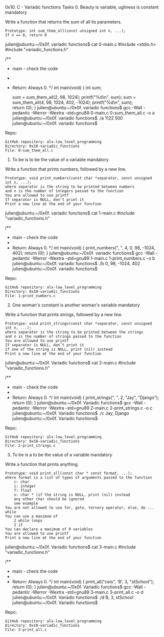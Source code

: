 0x10. C - Variadic functions
Tasks
0. Beauty is variable, ugliness is constant
mandatory

Write a function that returns the sum of all its parameters.

    Prototype: int sum_them_all(const unsigned int n, ...);
    If n == 0, return 0

julien@ubuntu:~/0x0f. variadic functions$ cat 0-main.c
#include <stdio.h>
#include "variadic_functions.h"

/**
 * main - check the code
 *
 * Return: Always 0.
 */
int main(void)
{
    int sum;

    sum = sum_them_all(2, 98, 1024);
    printf("%d\n", sum);
    sum = sum_them_all(4, 98, 1024, 402, -1024);
    printf("%d\n", sum);    
    return (0);
}
julien@ubuntu:~/0x0f. variadic functions$ gcc -Wall -pedantic -Werror -Wextra -std=gnu89 0-main.c 0-sum_them_all.c -o a
julien@ubuntu:~/0x0f. variadic functions$ ./a 
1122
500
julien@ubuntu:~/0x0f. variadic functions$ 

Repo:

    GitHub repository: alx-low_level_programming
    Directory: 0x10-variadic_functions
    File: 0-sum_them_all.c

1. To be is to be the value of a variable
mandatory

Write a function that prints numbers, followed by a new line.

    Prototype: void print_numbers(const char *separator, const unsigned int n, ...);
    where separator is the string to be printed between numbers
    and n is the number of integers passed to the function
    You are allowed to use printf
    If separator is NULL, don’t print it
    Print a new line at the end of your function

julien@ubuntu:~/0x0f. variadic functions$ cat 1-main.c
#include "variadic_functions.h"

/**
 * main - check the code
 *
 * Return: Always 0.
 */
int main(void)
{
    print_numbers(", ", 4, 0, 98, -1024, 402);
    return (0);
}
julien@ubuntu:~/0x0f. variadic functions$ gcc -Wall -pedantic -Werror -Wextra -std=gnu89 1-main.c 1-print_numbers.c -o b
julien@ubuntu:~/0x0f. variadic functions$ ./b
0, 98, -1024, 402
julien@ubuntu:~/0x0f. variadic functions$ 

Repo:

    GitHub repository: alx-low_level_programming
    Directory: 0x10-variadic_functions
    File: 1-print_numbers.c

2. One woman's constant is another woman's variable
mandatory

Write a function that prints strings, followed by a new line.

    Prototype: void print_strings(const char *separator, const unsigned int n, ...);
    where separator is the string to be printed between the strings
    and n is the number of strings passed to the function
    You are allowed to use printf
    If separator is NULL, don’t print it
    If one of the string is NULL, print (nil) instead
    Print a new line at the end of your function

julien@ubuntu:~/0x0f. Variadic functions$ cat 2-main.c
#include "variadic_functions.h"

/**
 * main - check the code
 *
 * Return: Always 0.
 */
int main(void)
{
    print_strings(", ", 2, "Jay", "Django");
    return (0);
}
julien@ubuntu:~/0x0f. Variadic functions$ gcc -Wall -pedantic -Werror -Wextra -std=gnu89 2-main.c 2-print_strings.c -o c
julien@ubuntu:~/0x0f. Variadic functions$ ./c 
Jay, Django
julien@ubuntu:~/0x0f. Variadic functions$ 

Repo:

    GitHub repository: alx-low_level_programming
    Directory: 0x10-variadic_functions
    File: 2-print_strings.c

3. To be is a to be the value of a variable
mandatory

Write a function that prints anything.

    Prototype: void print_all(const char * const format, ...);
    where format is a list of types of arguments passed to the function
        c: char
        i: integer
        f: float
        s: char * (if the string is NULL, print (nil) instead
        any other char should be ignored
        see example
    You are not allowed to use for, goto, ternary operator, else, do ... while
    You can use a maximum of
        2 while loops
        2 if
    You can declare a maximum of 9 variables
    You are allowed to use printf
    Print a new line at the end of your function

julien@ubuntu:~/0x0f. Variadic functions$ cat 3-main.c
#include "variadic_functions.h"

/**
 * main - check the code
 *
 * Return: Always 0.
 */
int main(void)
{
    print_all("ceis", 'B', 3, "stSchool");
    return (0);
}
julien@ubuntu:~/0x0f. Variadic functions$ gcc -Wall -pedantic -Werror -Wextra -std=gnu89 3-main.c 3-print_all.c -o d
julien@ubuntu:~/0x0f. Variadic functions$ ./d 
B, 3, stSchool
julien@ubuntu:~/0x0f. Variadic functions$ 

Repo:

    GitHub repository: alx-low_level_programming
    Directory: 0x10-variadic_functions
    File: 3-print_all.c


